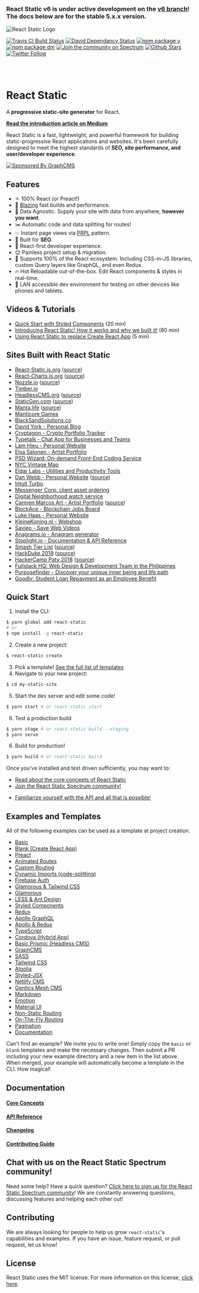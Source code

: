 ### React Static v6 is under active development on the [v6 branch](https://github.com/nozzle/react-static/tree/v6)! The docs below are for the stable 5.x.x version.

![React Static Logo](https://github.com/nozzle/react-static/raw/master/media/logo.png)

[![Travis CI Build Status](https://travis-ci.org/nozzle/react-static.svg?branch=master)](https://travis-ci.org/nozzle/react-static) [![David Dependancy Status](https://david-dm.org/nozzle/react-static.svg)](https://david-dm.org/nozzle/react-static) [![npm package v](https://img.shields.io/npm/v/react-static.svg)](https://www.npmjs.org/package/react-static) [![npm package dm](https://img.shields.io/npm/dm/react-static.svg)](https://npmjs.com/package/react-static) [![Join the community on Spectrum](https://withspectrum.github.io/badge/badge.svg)](https://spectrum.chat/react-static)
[![Github Stars](https://img.shields.io/github/stars/nozzle/react-static.svg?style=social&label=Star)](https://github.com/nozzle/react-static) [![Twitter Follow](https://img.shields.io/twitter/follow/nozzleio.svg?style=social&label=Follow)](https://twitter.com/nozzleio)

<br>
<br>

# React Static

A **progressive static-site generator** for React.

[**Read the introduction article on Medium**](https://medium.com/@tannerlinsley/%EF%B8%8F-introducing-react-static-a-progressive-static-site-framework-for-react-3470d2a51ebc)

React Static is a fast, lightweight, and powerful framework for building static-progressive React applications and websites. It's been carefully designed to meet the highest standards of **SEO, site performance, and user/developer experience**.

[![Sponsored By GraphCMS](https://github.com/nozzle/react-static/raw/master/media/graphcms.svg?sanitize=true)](http://graphcms.com/?ref=tlinsley)

## Features

* ⚛️ 100% React (or Preact!)
* 🚀 [Blazing](https://twitter.com/acdlite/status/974390255393505280) fast builds and performance.
* 🚚 Data Agnostic. Supply your site with data from anywhere, **however you want**.
* ✂️ Automatic code and data splitting for routes!
* 💥 Instant page views via [PRPL](https://developers.google.com/web/fundamentals/performance/prpl-pattern/) pattern.
* 🎯 Built for **SEO**.
* 🥇 React-first developer experience.
* 😌 Painless project setup & migration.
* 💯 Supports 100% of the React ecosystem. Including CSS-in-JS libraries, custom Query layers like GraphQL, and even Redux.
* 🔥 Hot Reloadable out-of-the-box. Edit React components & styles in real-time.
* 📲 LAN accessible dev environment for testing on other devices like phones and tablets.

## Videos & Tutorials

* [Quick Start with Styled Components](https://www.youtube.com/watch?v=KvlTVZPlmgs) (20 min)
* [Introducing React Static! How it works and why we built it!](https://www.youtube.com/watch?v=OqbJ5swVpDQ) (80 min)
* [Using React Static to replace Create React App](https://youtu.be/1pBzh7IM1s8) (5 min)

## Sites Built with React Static

* [React-Static.js.org](https://react-static.js.org) ([source](https://github.com/nozzle/react-static/tree/master/www))
* [React-Charts.js.org](https://react-charts.js.org) ([source](https://github.com/nozzle/react-charts/tree/master/www))
* [Nozzle.io](https://nozzle.io) ([source](https://github.com/nozzle/nozzle.io))
* [Timber.io](https://timber.io)
* [HeadlessCMS.org](https://headlesscms.org) ([source](https://github.com/netlify/headlesscms.org))
* [StaticGen.com](https://www.staticgen.com) ([source](https://github.com/netlify/staticgen))
* [Manta.life](https://manta.life) ([source](https://github.com/MantaApp/Website))
* [Manticore Games](http://manticoregames.com)
* [BlackSandSolutions.co](https://www.blacksandsolutions.co)
* [David York - Personal Blog](http://davideyork.com)
* [Cryptagon - Crypto Portfolio Tracker](https://cryptagon.io 'Crypto Portfolio Tracker')
* [Typetalk - Chat App for Businesses and Teams](https://www.typetalk.com 'Chat App for Businesses and Teams')
* [Lam Hieu - Personal Website](https://lamhieu.info)
* [Elsa Salonen - Artist Portfolio](https://elsasalonen.com/)
* [PSD Wizard: On-demand Front-End Coding Service](https://psdwizard.com)
* [NYC Vintage Map](https://nycvintagemap.com)
* [Eldar Labs - Utilities and Productivity Tools](https://eldarlabs.com)
* [Dan Webb - Personal Website](https://danwebb.co) ([source](https://github.com/DanWebb/danwebb.co))
* [Intuit Turbo](http://turbo.com)
* [Messenger Corp. client asset ordering](http://chartwells.messengercorp.com/)
* [Digital Neighborhood watch service](https://neighborhoodwatch.io/)
* [Carmen Marcos Art - Artist Portfolio](http://carmen-marcos.art/) ([source](https://github.com/rafacm/carmen-marcos-art-portfolio))
* [BlockAce - Blockchain Jobs Board](https://blockace.io 'The Best Blockchain Jobs Board')
* [Luke Haas - Personal Website](https://lukehaas.me)
* [KleineKoning.nl - Webshop](https://kleinekoning.nl)
* [Savieo - Save Web Videos](https://savieo.com)
* [Anagrams.io - Anagram generator](https://anagrams.io)
* [Stoplight.io - Documentation & API Reference](https://docs.stoplight.io)
* [Smash Tier List](https://smash-tier-list.com) ([source](https://github.com/desko27/smash-tier-list))
* [HackDuke 2018](https://hackduke.org/) ([source](https://github.com/hack-duke/hackduke-code-for-good-website-2018))
* [HackerCamp Paty 2018](https://camp.rhms.cf/) ([source](https://github.com/RioHackerSpace/camp.rhms.cf))
* [Fullstack HQ: Web Design & Development Team in the Philippines](https://fullstackhq.com/)
* [Purposefinder - Discover your unique inner being and life path](https://purposefinder.io)
* [Goodly: Student Loan Repayment as an Employee Benefit](https://www.goodlyapp.com)

## Quick Start

1.  Install the CLI:

```bash
$ yarn global add react-static
# or
$ npm install -g react-static
```

2.  Create a new project:

```bash
$ react-static create
```

3.  Pick a template! [See the full list of templates](#examples-and-templates)
4.  Navigate to your new project:

```bash
$ cd my-static-site
```

5.  Start the dev server and edit some code!

```bash
$ yarn start # or react-static start
```

6.  Test a production build

```bash
$ yarn stage # or react-static build --staging
$ yarn serve
```

6.  Build for production!

```bash
$ yarn build # or react-static build
```

Once you've installed and test driven sufficiently, you may want to:

* [Read about the core concepts of React Static](/docs/concepts.md)
* [Join the React Static Spectrum community!](https://spectrum.chat/react-static)

- [Familiarize yourself with the API and all that is possible!](/docs/config.md)

## Examples and Templates

All of the following examples can be used as a template at project creation.

* [Basic](https://github.com/nozzle/react-static/tree/master/examples/basic)
* [Blank (Create React App)](https://github.com/nozzle/react-static/tree/master/examples/blank)
* [Preact](https://github.com/nozzle/react-static/tree/master/examples/preact)
* [Animated Routes](https://github.com/nozzle/react-static/tree/master/examples/animated-routes)
* [Custom Routing](https://github.com/nozzle/react-static/tree/master/examples/custom-routing)
* [Dynamic Imports (code-splitting)](https://github.com/nozzle/react-static/tree/master/examples/dynamic-imports)
* [Firebase Auth](https://github.com/nozzle/react-static/tree/master/examples/firebase-auth)
* [Glamorous & Tailwind CSS](https://github.com/nozzle/react-static/tree/master/examples/glamorous-tailwind)
* [Glamorous](https://github.com/nozzle/react-static/tree/master/examples/glamorous)
* [LESS & Ant Design](https://github.com/nozzle/react-static/tree/master/examples/less-antdesign)
* [Styled Components](https://github.com/nozzle/react-static/tree/master/examples/styled-components)
* [Redux](https://github.com/nozzle/react-static/tree/master/examples/redux)
* [Apollo GraphQL](https://github.com/nozzle/react-static/tree/master/examples/apollo)
* [Apollo & Redux](https://github.com/nozzle/react-static/tree/master/examples/apollo-redux)
* [TypeScript](https://github.com/nozzle/react-static/tree/master/examples/typescript)
* [Cordova (Hybrid App)](https://github.com/nozzle/react-static/tree/master/examples/cordova)
* [Basic Prismic (Headless CMS)](https://github.com/nozzle/react-static/tree/master/examples/basic-prismic)
* [GraphCMS](https://github.com/nozzle/react-static/tree/master/examples/graphql-request)
* [SASS](https://github.com/nozzle/react-static/tree/master/examples/sass)
* [Tailwind CSS](https://github.com/nozzle/react-static/tree/master/examples/tailwindcss)
* [Algolia](https://github.com/nozzle/react-static/tree/master/examples/algolia)
* [Styled-JSX](https://github.com/nozzle/react-static/tree/master/examples/styled-jsx)
* [Netlify CMS](https://github.com/nozzle/react-static/tree/master/examples/netlifycms)
* [Gentics Mesh CMS](https://github.com/nozzle/react-static/tree/master/examples/gentics-mesh)
* [Markdown](https://github.com/nozzle/react-static/tree/master/examples/markdown)
* [Emotion](https://github.com/nozzle/react-static/tree/master/examples/emotion)
* [Material UI](https://github.com/nozzle/react-static/tree/master/examples/material-ui)
* [Non-Static Routing](https://github.com/nozzle/react-static/tree/master/examples/non-static-routing)
* [On-The-Fly Routing](https://github.com/nozzle/react-static/tree/master/examples/on-the-fly-routing)
* [Pagination](https://github.com/nozzle/react-static/tree/master/examples/pagination)
* [Documentation](https://github.com/nozzle/react-static/tree/master/examples/documentation)

Can't find an example? We invite you to write one! Simply copy the `basic` or `blank` templates and make the necessary changes. Then submit a PR including your new example directory and a new item in the list above. When merged, your example will automatically become a template in the CLI. How magical!

## Documentation

#### [Core Concepts](/docs/concepts.md)

#### [API Reference](/docs/config.md)

#### [Changelog](https://github.com/nozzle/react-static/blob/master/CHANGELOG.md)

#### [Contributing Guide](https://github.com/nozzle/react-static/blob/master/CONTRIBUTING.md)

## Chat with us on the React Static Spectrum community!

Need some help? Have a quick question? [Click here to sign up for the React Static Spectrum community](https://spectrum.chat/react-static)! We are constantly answering questions, discussing features and helping each other out!

## Contributing

We are always looking for people to help us grow `react-static`'s capabilities and examples. If you have an issue, feature request, or pull request, let us know!

## License

React Static uses the MIT license. For more information on this license, [click here](https://github.com/nozzle/react-static/blob/master/LICENSE).
